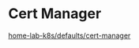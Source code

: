 # Cert Manager

[home-lab-k8s/defaults/cert-manager](https://accesspc.github.io/home-lab-k8s/defaults/cert-manager/)
